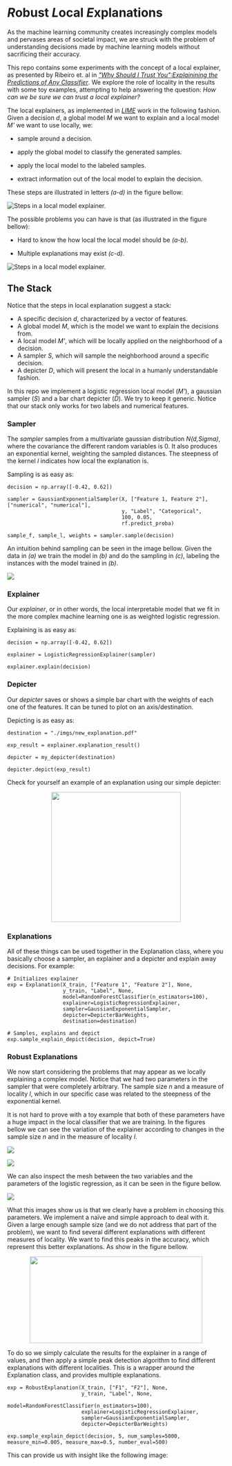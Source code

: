 
# *R*obust *L*ocal *E*xplanations
As the machine learning community creates increasingly complex models and pervases areas of societal impact, we are struck with the problem of understanding decisions made by machine learning models without sacrificing their accuracy.

This repo contains some experiments with the concept of a local explainer, as presented by Ribeiro et. al in 
*["Why Should I Trust You":Explainining the Predictions of Any Classifier](https://arxiv.org/abs/1602.04938)*. We explore the role of locality in the results with some toy examples, attempting to help answering the question: *How can we be sure we can trust a local explainer?*

The local explainers, as implemented in *[LIME](https://github.com/marcotcr/lime)* work in the following fashion. Given a decision *d*, a global model *M* we want to explain and a local model *M'* we want to use locally, we:

- sample around a decision.

- apply the global model to classify the generated samples.

- apply the local model to the labeled samples.

- extract information out of the local model to explain the decision. 

These steps are illustrated in letters *(a-d)* in the figure bellow:

 ![Steps in a local model explainer.](https://raw.githubusercontent.com/manelhr/RLE/master/tests/imgs/_steps.png)
 
 The possible problems you can have is that (as illustrated in the figure bellow):
  
- Hard to know the how local the local model should be *(a-b)*.
 
- Multiple explanations may exist *(c-d)*.
  
 
![Steps in a local model explainer.](https://raw.githubusercontent.com/manelhr/RLE/master/tests/imgs/_models.png)
 
 
## The Stack
 
 Notice that the steps in local explanation suggest a stack:
 
- A specific decision *d*, characterized by a vector of features.
- A global model *M*, which is the model we want to explain the decisions from.
- A local model *M'*, which will be locally applied on the neighborhood of a decision.
- A sampler *S*, which will sample the neighborhood around a specific decision.
- A depicter *D*, which will present the local in a humanly understandable fashion.

In this repo we implement a logistic regression local model (*M'*), a gaussian sampler (*S*) and a bar chart depicter (*D*). We try to keep it generic. Notice that our stack only works for two labels and numerical features.

### Sampler

The *sampler* samples from a multivariate gaussian distribution *N(d,Sigma)*, where the covariance the different random variables is 0. It also produces an exponential kernel, weighting the sampled distances. The steepness of the kernel *l* indicates how local the explanation is.
 
 Sampling is as easy as:

    decision = np.array([-0.42, 0.62])

    sampler = GaussianExponentialSampler(X, ["Feature 1, Feature 2"], ["numerical", "numerical"],
                                         y, "Label", "Categorical",
                                         100, 0.05,
                                         rf.predict_proba)
    
    sample_f, sample_l, weights = sampler.sample(decision)
    
An intuition behind sampling can be seen in the image bellow. Given the data in *(a)* we train the model in *(b)* and do the sampling in *(c)*, labeling the instances with the model trained in *(b)*.

![](https://raw.githubusercontent.com/manelhr/RLE/master/tests/imgs/_gaussian_exponential_sampler.png)
 
### Explainer

Our *explainer*, or in other words, the local interpretable model that we fit in the more complex machine learning one is as weighted logistic regression. 

Explaining is as easy as:

    decision = np.array([-0.42, 0.62])

    explainer = LogisticRegressionExplainer(sampler)

    explainer.explain(decision)
    
### Depicter

Our *depicter* saves or shows a simple bar chart with the weights of each one of the features. It can be tuned to plot on an axis/destination.

Depicting is as easy as:
    
    destination = "./imgs/new_explanation.pdf"

    exp_result = explainer.explanation_result()

    depicter = my_depicter(destination)
    
    depicter.depict(exp_result)

Check for yourself an example of an explanation using our simple depicter:

<center>
<img src=http://raw.githubusercontent.com/manelhr/RLE/master/tests/imgs/_depicter.png width=300 height=300 />
</center>


### Explanations

All of these things can be used together in the Explanation class, where you basically choose a sampler, an explainer and a depicter and explain away decisions. For example:

    # Initializes explainer
    exp = Explanation(X_train, ["Feature 1", "Feature 2"], None,
                      y_train, "Label", None,
                      model=RandomForestClassifier(n_estimators=100),
                      explainer=LogisticRegressionExplainer,
                      sampler=GaussianExponentialSampler,
                      depicter=DepicterBarWeights,
                      destination=destination)
    
    # Samples, explains and depict
    exp.sample_explain_depict(decision, depict=True)

### Robust Explanations

We now start considering the problems that may appear as we locally explaining a complex model. Notice that we had two parameters in the sampler that were completely arbitrary. The sample size *n* and a measure of locality *l*, which in our specific case was related to the steepness of the exponential kernel. 

It is not hard to prove with a toy example that both of these parameters have a huge impact in the local classifier that we are training. In the figures bellow we can see the variation of the explainer according to changes in the sample size *n* and in the measure of locality *l*.

![](https://raw.githubusercontent.com/manelhr/RLE/master/tests/imgs/_logistic_regression_explainer_neighborhood.png)
 
![](https://raw.githubusercontent.com/manelhr/RLE/master/tests/imgs/_logistic_regression_explainer_sampling.png)
 
 
 We can also inspect the mesh between the two variables and the parameters of the logistic regression, as it can be seen in the figure bellow.
 
 ![](https://raw.githubusercontent.com/manelhr/RLE/master/tests/imgs/_logistic_regression_explainer_variation.png)
 
 What this images show us is that we clearly have a problem in choosing this parameters. We implement a naïve and simple approach to deal with it. Given a large enough sample size (and we do not address that part of the problem), we want to find several different explanations with different measures of locality. We want to find this peaks in the accuracy, which represent this better explanations. As show in the figure bellow.

<center>
<img src=https://raw.githubusercontent.com/manelhr/RLE/master/tests/imgs/_intuition.png width=400 height=200 />
</center>

To do so we simply calculate the results for the explainer in a range of values, and then apply a simple peak detection algorithm to find different explanations with different localities. This is a wrapper around the Explanation class, and provides multiple explanations.

    exp = RobustExplanation(X_train, ["F1", "F2"], None,
                            y_train, "Label", None,
                            model=RandomForestClassifier(n_estimators=100),
                            explainer=LogisticRegressionExplainer,
                            sampler=GaussianExponentialSampler,
                            depicter=DepicterBarWeights)
    
    exp.sample_explain_depict(decision, 5, num_samples=5000, measure_min=0.005, measure_max=0.5, number_eval=500)

This can provide us with insight like the following image:

